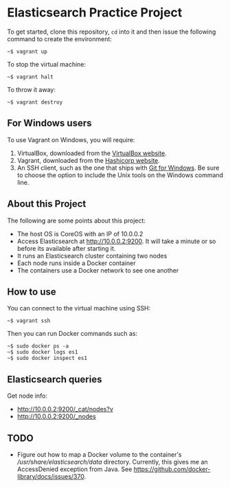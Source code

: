 # Elasticsearch Practice Project

To get started, clone this repository, `cd` into it and then issue the following command to create the environment:

```
~$ vagrant up
```

To stop the virtual machine:

```
~$ vagrant halt
```

To throw it away:

```
~$ vagrant destroy
```

## For Windows users

To use Vagrant on Windows, you will require:

1. VirtualBox, downloaded from the [VirtualBox website](https://www.virtualbox.org/wiki/Downloads).
2. Vagrant, downloaded from the [Hashicorp website](https://www.vagrantup.com/downloads.html).
3. An SSH client, such as the one that ships with [Git for Windows](https://git-scm.com/download/win). Be sure to choose the option to include the Unix tools on the Windows command line.

## About this Project

The following are some points about this project:

* The host OS is CoreOS with an IP of 10.0.0.2
* Access Elasticsearch at http://10.0.0.2:9200. It will take a minute or so before its available after starting it.
* It runs an Elasticsearch cluster containing two nodes
* Each node runs inside a Docker container
* The containers use a Docker network to see one another

## How to use

You can connect to the virtual machine using SSH:

```
~$ vagrant ssh
```

Then you can run Docker commands such as:

```
~$ sudo docker ps -a
~$ sudo docker logs es1
~$ sudo docker inspect es1
```

## Elasticsearch queries

Get node info:
* http://10.0.0.2:9200/_cat/nodes?v
* http://10.0.0.2:9200/_nodes

## TODO

* Figure out how to map a Docker volume to the container's */usr/share/elasticsearch/data* directory. Currently, this gives me an AccessDenied exception from Java. See https://github.com/docker-library/docs/issues/370.